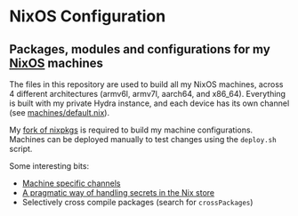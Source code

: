 # NixOS Configuration

## Packages, modules and configurations for my [NixOS](https://nixos.org) machines

The files in this repository are used to build all my NixOS machines, across
4 different architectures (armv6l, armv7l, aarch64, and x86_64). Everything
is built with my private Hydra instance, and each device has its own channel
(see [machines/default.nix](machines/default.nix)).

My [fork of nixpkgs](https://github.com/lopsided98/nixpkgs/tree/custom-unstable)
is required to build my machine configurations. Machines can be deployed
manually to test changes using the `deploy.sh` script.

Some interesting bits:
* [Machine specific channels](machines/default.nix)
* [A pragmatic way of handling secrets in the Nix store](https://github.com/lopsided98/nixos-secrets)
* Selectively cross compile packages (search for `crossPackages`)
